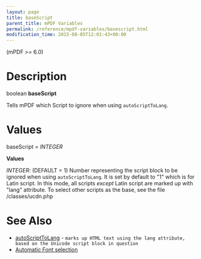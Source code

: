 ```yaml
---
layout: page
title: baseScript
parent_title: mPDF Variables
permalink: /reference/mpdf-variables/basescript.html
modification_time: 2015-08-05T12:01:43+00:00
---
```


(mPDF &gt;= 6.0)

# Description

boolean <b>baseScript</b>

Tells mPDF which Script to ignore when using <code>autoScriptToLang</code>.

# Values

<span class="parameter">baseScript</span> = <i><span class="smallblock">INTEGER</span></i><span class="smallblock">&nbsp;</span>

<b>Values</b>

<i><span class="smallblock">INTEGER</span></i>: (<span class="smallblock">DEFAULT</span> = 1) Number representing the script block to be ignored when using <code>autoScriptToLang</code>. It is set by default to "1" which is for Latin script. In this mode, all scripts <i>except</i> Latin script are marked up with "lang" attribute. To select other scripts as the base, see the file <span class="filename">/classes/ucdn.php</span>

# See Also

<ul>
<li class="manual_boxlist"><a href="{{ "/reference/mpdf-variables/autoscripttolang.html" | prepend: site.baseurl }}">autoScriptToLang</a> - <code><span class="code">marks up HTML text using the lang attribute, based on the Unicode script block in question</code></span></li>
<li class="manual_boxlist"><a href="{{ "/fonts-languages/automatic-font-selection.html" | prepend: site.baseurl }}">Automatic Font selection</a> </li>
</ul>
